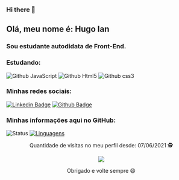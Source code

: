 ### Hi there 👋

<!--
**hugoiandev/hugoiandev** is a ✨ _special_ ✨ repository because its `README.md` (this file) appears on your GitHub profile.

Here are some ideas to get you started:

- 🔭 I’m currently working on ...
- 🌱 I’m currently learning ...
- 👯 I’m looking to collaborate on ...
- 🤔 I’m looking for help with ...
- 💬 Ask me about ...
- 📫 How to reach me: ...
- 😄 Pronouns: ...
- ⚡ Fun fact: ...
-->
## Olá, meu nome é: Hugo Ian
### Sou estudante autodidata de Front-End. 
### Estudando:

![Github JavaScript](https://img.shields.io/badge/JavaScript-F7DF1E?style=for-the-badge&logo=javascript&logoColor=black)
![Github Html5](https://img.shields.io/badge/HTML5-E34F26?style=for-the-badge&logo=html5&logoColor=white)
![Github css3](https://img.shields.io/badge/CSS3-1572B6?style=for-the-badge&logo=css3&logoColor=white)

### Minhas redes sociais:
[![Linkedin Badge](https://img.shields.io/badge/LinkedIn-0077B5?style=for-the-badge&logo=linkedin&logoColor=white&link=https://www.linkedin.com/in/hugoian/)](https://www.linkedin.com/in/hugoian/)
[![Github Badge](https://img.shields.io/badge/GitHub-100000?style=for-the-badge&logo=github&logoColor=white&link=https://github.com//hugoiandev/)](https://github.com/hugoiandev)

### Minhas informações aqui no GitHub:
![Status](https://github-readme-stats.vercel.app/api?username=murilofarias10) [![Linguagens](https://github-readme-stats.vercel.app/api/top-langs/?username=murilofarias10&layout=compact)](https://github.com/murilofarias10/github-readme-stats)

<p align="center">
 Quantidade de visitas no meu perfil desde: 07/06/2021 🕵️ <br></p>
<p align="center"> 
   <img alingn="center" src="https://profile-counter.glitch.me/hugoian/count.svg" /></p>
<p align="center">
Obrigado e volte sempre 😄
</p>
